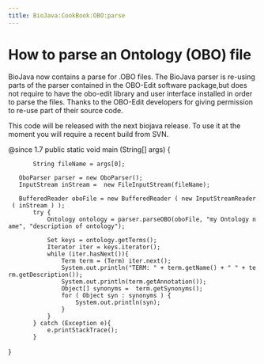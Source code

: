 ```yaml
---
title: BioJava:CookBook:OBO:parse
---
```


How to parse an Ontology (OBO) file
===================================

BioJava now contains a parse for .OBO files. The BioJava parser is
re-using parts of the parser contained in the OBO-Edit software
package,but does not require to have the obo-edit library and user
interface installed in order to parse the files. Thanks to the OBO-Edit
developers for giving permission to re-use part of their source code.

This code will be released with the next biojava release. To use it at
the moment you will require a recent build from SVN.

<java> @since 1.7 public static void main (String[] args) {

`       String fileName = args[0];`

`   OboParser parser = new OboParser();`  
`   InputStream inStream =  new FileInputStream(fileName);`  
`       `  
`   BufferedReader oboFile = new BufferedReader ( new InputStreamReader ( inStream ) );`  
`       try {`  
`           Ontology ontology = parser.parseOBO(oboFile, "my Ontology name", "description of ontology");`  
`                       `  
`           Set keys = ontology.getTerms();`  
`           Iterator iter = keys.iterator();`  
`           while (iter.hasNext()){`  
`               Term term = (Term) iter.next();`  
`               System.out.println("TERM: " + term.getName() + " " + term.getDescription());`  
`               System.out.println(term.getAnnotation());`  
`               Object[] synonyms =  term.getSynonyms();`  
`               for ( Object syn : synonyms ) {`  
`                   System.out.println(syn);`  
`               }                   `  
`           }           `  
`       } catch (Exception e){`  
`           e.printStackTrace();`  
`       }`

} </java>
